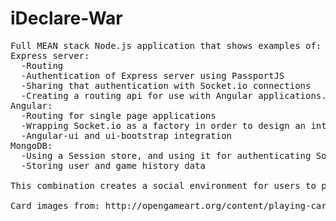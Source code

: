 iDeclare-War
============
<pre>
Full MEAN stack Node.js application that shows examples of:
Express server:
  -Routing
  -Authentication of Express server using PassportJS
  -Sharing that authentication with Socket.io connections
  -Creating a routing api for use with Angular applications.
Angular:
  -Routing for single page applications
  -Wrapping Socket.io as a factory in order to design an interactive page
  -Angular-ui and ui-bootstrap integration
MongoDB:
  -Using a Session store, and using it for authenticating Socket.io
  -Storing user and game history data

This combination creates a social environment for users to play games.

Card images from: http://opengameart.org/content/playing-cards-vector-png
</pre>
